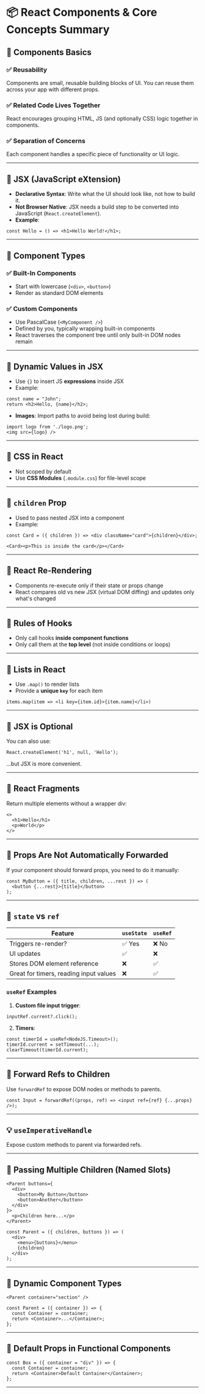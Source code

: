 
# 📦 React Components & Core Concepts Summary

## 🧱 Components Basics

### ✅ Reusability
Components are small, reusable building blocks of UI. You can reuse them across your app with different props.

### ✅ Related Code Lives Together
React encourages grouping HTML, JS (and optionally CSS) logic together in components.

### ✅ Separation of Concerns
Each component handles a specific piece of functionality or UI logic.

---

## 🧩 JSX (JavaScript eXtension)

- **Declarative Syntax**: Write what the UI should look like, not how to build it.
- **Not Browser Native**: JSX needs a build step to be converted into JavaScript (`React.createElement`).
- **Example**:

```tsx
const Hello = () => <h1>Hello World!</h1>;
```

---

## 🧠 Component Types

### ✅ Built-In Components
- Start with lowercase (`<div>`, `<button>`)
- Render as standard DOM elements

### ✅ Custom Components
- Use PascalCase (`<MyComponent />`)
- Defined by you, typically wrapping built-in components
- React traverses the component tree until only built-in DOM nodes remain

---

## 🎯 Dynamic Values in JSX

- Use `{}` to insert JS **expressions** inside JSX
- Example:

```tsx
const name = "John";
return <h2>Hello, {name}</h2>;
```

- **Images**: Import paths to avoid being lost during build:

```tsx
import logo from './logo.png';
<img src={logo} />
```

---

## 🎨 CSS in React

- Not scoped by default
- Use **CSS Modules** (`.module.css`) for file-level scope

---

## 🧒 `children` Prop

- Used to pass nested JSX into a component
- Example:

```tsx
const Card = ({ children }) => <div className="card">{children}</div>;

<Card><p>This is inside the card</p></Card>
```

---

## 🔁 React Re-Rendering

- Components re-execute only if their state or props change
- React compares old vs new JSX (virtual DOM diffing) and updates only what's changed

---

## 🎣 Rules of Hooks

- Only call hooks **inside component functions**
- Only call them at the **top level** (not inside conditions or loops)

---

## 🔢 Lists in React

- Use `.map()` to render lists
- Provide a **unique `key`** for each item

```tsx
items.map(item => <li key={item.id}>{item.name}</li>)
```

---

## 🧱 JSX is Optional

You can also use:

```tsx
React.createElement('h1', null, 'Hello');
```

…but JSX is more convenient.

---

## 🧩 React Fragments

Return multiple elements without a wrapper div:

```tsx
<>
  <h1>Hello</h1>
  <p>World</p>
</>
```

---

## 🚫 Props Are Not Automatically Forwarded

If your component should forward props, you need to do it manually:

```tsx
const MyButton = ({ title, children, ...rest }) => (
  <button {...rest}>{title}</button>
);
```

---

## 🧠 `state` vs `ref`

| Feature | `useState` | `useRef` |
|--------|------------|----------|
| Triggers re-render? | ✅ Yes | ❌ No |
| UI updates | ✅ | ❌ |
| Stores DOM element reference | ❌ | ✅ |
| Great for timers, reading input values | ❌ | ✅ |

### `useRef` Examples

1. **Custom file input trigger**:

```tsx
inputRef.current?.click();
```

2. **Timers**:

```tsx
const timerId = useRef<NodeJS.Timeout>();
timerId.current = setTimeout(...);
clearTimeout(timerId.current);
```

---

## 🔄 Forward Refs to Children

Use `forwardRef` to expose DOM nodes or methods to parents.

```tsx
const Input = forwardRef((props, ref) => <input ref={ref} {...props} />);
```

---

## 💡 `useImperativeHandle`

Expose custom methods to parent via forwarded refs.

---

## 🔀 Passing Multiple Children (Named Slots)

```tsx
<Parent buttons={
  <div>
    <button>My Button</button>
    <button>Another</button>
  </div>
}>
  <p>Children here...</p>
</Parent>
```

```tsx
const Parent = ({ children, buttons }) => (
  <div>
    <menu>{buttons}</menu>
    {children}
  </div>
);
```

---

## 🧩 Dynamic Component Types

```tsx
<Parent container="section" />
```

```tsx
const Parent = ({ container }) => {
  const Container = container;
  return <Container>...</Container>;
};
```

---

## 🧰 Default Props in Functional Components

```tsx
const Box = ({ container = "div" }) => {
  const Container = container;
  return <Container>Default Container</Container>;
};
```

---

